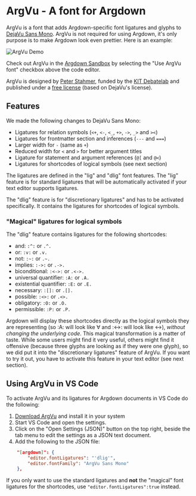 # ArgVu - A font for Argdown

ArgVu is a font that adds Argdown-specific font ligatures and glyphs to [DejaVu Sans Mono](https://dejavu-fonts.github.io/). ArgVu is not required for using Argdown, it's only purpose is to make Argdown look even prettier. Here is an example:

![ArgVu Demo](argvu-demo.png)

Check out ArgVu in the [Argdown Sandbox](https://argdown.org/sandbox) by selecting the "Use ArgVu font" checkbox above the code editor.

ArgVu is designed by [Peter Stahmer](http://peterstahmer.de/), funded by the [KIT Debatelab](http://debatelab.philosophie.kit.edu/) and published under a [free license](https://github.com/christianvoigt/argdown/tree/master/packages/ArgVu/LICENSE.md) (based on DejaVu's license).

## Features

We made the following changes to DejaVu Sans Mono:

- Ligatures for relation symbols (`<+`, `<-`, `<_`, `+>`, `->`, `_>` and `><`)
- Ligatures for frontmatter section and inferences (`---` and `===`)
- Larger width for `-` (same as `+`)
- Reduced width for `<` and `>` for better argument titles
- Ligature for statement and argument references (`@[` and `@<`)
- Ligatures for shortcodes of logical symbols (see next section)

The ligatures are defined in the "lig" and "dlig" font features. The "lig" feature is for standard ligatures that will be automatically activated if your text editor supports ligatures.

The "dlig" feature is for "discretionary ligatures" and has to be activated specifically. It contains the ligatures for shortcodes of logical symbols.

### "Magical" ligatures for logical symbols

The "dlig" feature contains ligatures for the following shortcodes:

- and: `:^:` or `.^.`
- or: `:v:` or `.v.`
- not: `:~:` or `.~.`
- implies: `:->:` or `.->.`
- biconditional: `:<->:` or `.<->.`
- universal quantifier: `:A:` or `.A.`
- existential quantifier: `:E:` or `.E.`
- necessary: `:[]:` or `.[].`
- possible: `:<>:` or `.<>.`
- obligatory: `:O:` or `.O.`
- permissible: `:P:` or `.P.`

Argdown will display these shortcodes directly as the logical symbols they are representing (so :A: will look like ∀ and :<->: will look like ↔), _without changing the underlying code_. This magical transformation is a matter of taste. While some users might find it very useful, others might find it offensive (because three glyphs are looking as if they were one glyph), so we did put it into the "discretionary ligatures" feature of ArgVu. If you want to try it out, you have to activate this feature in your text editor (see next section).

## Using ArgVu in VS Code

To activate ArgVu and its ligatures for Argdown documents in VS Code do the following:

1. [Download ArgVu](https://github.com/christianvoigt/argdown/raw/master/packages/ArgVu/ArgVuSansMono-Regular-8.2.otf) and install it in your system
2. Start VS Code and open the settings.
3. Click on the "Open Settings (JSON)" button on the top right, beside the tab menu to edit the settings as a JSON text document.
4. Add the following to the JSON file:

```json
    "[argdown]": {
        "editor.fontLigatures": "'dlig'",
        "editor.fontFamily": "ArgVu Sans Mono"
    },
```

If you only want to use the standard ligatures and **not** the "magical" font ligatures for the shortcodes, use `"editor.fontLigatures":true` instead.

